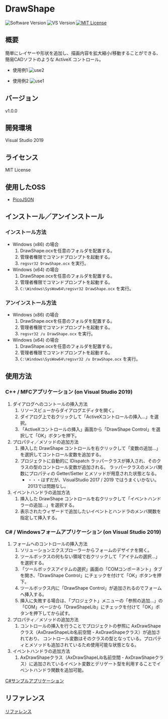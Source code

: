 DrawShape
===

![Software Version](http://img.shields.io/badge/Version-v1.0.0-green.svg?style=flat)
![VS Version](http://img.shields.io/badge/VisualStudio-2019-blue.svg?style=flat)
[![MIT License](http://img.shields.io/badge/license-MIT-blue.svg?style=flat)](LICENSE)

## 概要
簡単にレイヤーや形状を追加し、描画内容を拡大縮小/移動することができる、簡易CADソフトのような ActiveX コントロール。  

- 使用例1
![use2](https://user-images.githubusercontent.com/18702413/71414988-ecee1100-269c-11ea-895c-096abe43e30e.png)

- 使用例2
![use1](https://user-images.githubusercontent.com/18702413/71182037-ac674f80-22b8-11ea-8676-d9a71077a38e.gif)

## バージョン
v1.0.0

## 開発環境
Visual Studio 2019

## ライセンス
MIT License

## 使用したOSS
- [PicoJSON](https://github.com/kazuho/picojson)

## インストール／アンインストール
### インストール方法
- Windows (x86) の場合
    1. DrawShape.ocxを任意のフォルダを配置する。
    2. 管理者権限でコマンドプロンプトを起動する。
    3. `regsvr32 DrawShape.ocx` を実行。
- Windows (x64) の場合
    1. DrawShape.ocxを任意のフォルダを配置する。
    2. 管理者権限でコマンドプロンプトを起動する。
    3. `C:\Windows\SysWow64\regsvr32 DrawShape.ocx` を実行。

### アンインストール方法
- Windows (x86) の場合
    1. DrawShape.ocxを任意のフォルダを配置する。
    2. 管理者権限でコマンドプロンプトを起動する。
    3. `regsvr32 /u DrawShape.ocx` を実行。
- Windows (x64) の場合
    1. DrawShape.ocxを任意のフォルダを配置する。
    2. 管理者権限でコマンドプロンプトを起動する。
    3. `C:\Windows\SysWow64\regsvr32 /u DrawShape.ocx` を実行。

## 使用方法
### C++ / MFCアプリケーション (on Visual Studio 2019)
1. ダイアログへのコントールの挿入方法
    1. リソースビューからダイアログエディタを開く。
    2. ダイアログ上で右クリックして「ActiveXコントロールの挿入...」を選択。
    3. 「ActiveXコントロールの挿入」画面から「DrawShape Control」を選択して「OK」ボタンを押下。
2. プロパティ／メソッドの追加方法
    1. 挿入した DrawShape コントロールを右クリックして「変数の追加...」を選択してコントロール変数を追加する。
    2. プロジェクトに自動的に IDispatch ラッパークラスが挿入され、そのクラスの型のコントロール変数が追加される。
       ラッパークラスのメンバ関数にプロパティの Getter/Setter とメソッドが用意された状態となる。
        - ・・・はずだが、VisualStudio 2017 / 2019 ではうまくいかない。2013では問題なし。
3. イベントハンドラの追加方法
    1. 挿入した DrawShape コントロールを右クリックして「イベントハンドラーの追加...」を選択する。
    2. 表示されたウィザードで追加したいイベントとハンドラのメンバ関数を指定して挿入する。

### C# / Windowsフォームアプリケーション (on Visual Studio 2019)
1. フォームへのコントロールの挿入方法
    1. ソリューションエクスプローラーからフォームのデザイナを開く。
    2. ツールボックスの何もない領域で右クリックして「アイテムの選択...」を選択する。
    3. 「ツールボックスアイテムの選択」画面の「COMコンポーネント」タブを開き、「DrawShape Control」にチェックを付けて「OK」ボタンを押下。
    4. ツールボックス内に「DrawShape Control」が追加されるのでフォームへ挿入する。
    5. 挿入に失敗する場合は、「プロジェクト」メニューの「参照の追加...」の「COM」ページから「DrawShapeLib」にチェックを付けて「OK」ボタンを押下してから試す。
2. プロパティ／メソッドの追加方法
    1. コントロールの挿入を行うことでプロジェクトの参照に AxDrawShapeクラス（AxDrawShapeLib名前空間 - AxDrawShapeクラス）が追加されており、
       コントロール変数はそのクラスの型となっている。プロパティとメソッドも追加されているため使用可能な状態となる。
3. イベントハンドラの追加方法
    1. AxDrawShapeクラス（AxDrawShapeLib名前空間 - AxDrawShapeクラス）に追加されているイベント変数とデリゲート型を利用することでイベントハンドラ関数を追加可能。

[C#サンプルアプリケーション](/DrawShapeTest)

## リファレンス
[リファレンス](REFERENCE.md)

